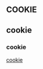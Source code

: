## COOKIE

## cookie

### cookie

[cookie](https://duckduckgo.com/?t=ffab&q=cookie)

<!-- i am cookie -->
